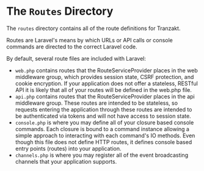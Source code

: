 # The `Routes` Directory
The `routes` directory contains all of the route definitions for Tranzakt.

Routes are Laravel's means by which URLs or API calls or console commands are directed to
the correct Laravel code.

By default, several route files are included with Laravel:
* `web.php` contains routes that the RouteServiceProvider places in the web middleware group,
which provides session state, CSRF protection, and cookie encryption.
If your application does not offer a stateless, RESTful API
it is likely that all of your routes will be defined in the web.php file.
* `api.php` contains routes that the RouteServiceProvider places in the api middleware group.
These routes are intended to be stateless,
so requests entering the application through these routes are intended
to be authenticated via tokens and will not have access to session state.
* `console.php` is where you may define all of your closure based console commands.
Each closure is bound to a command instance allowing a simple approach
to interacting with each command's IO methods.
Even though this file does not define HTTP routes,
it defines console based entry points (routes) into your application.
* `channels.php` is where you may register all of the event broadcasting channels
that your application supports.
